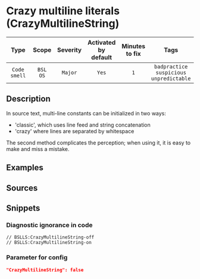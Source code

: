 # Crazy multiline literals (CrazyMultilineString)

|     Type     |        Scope        | Severity | Activated<br>by default | Minutes<br>to fix |                             Tags                             |
|:------------:|:-------------------:|:--------:|:-----------------------------:|:-----------------------:|:------------------------------------------------------------:|
| `Code smell` | `BSL`<br>`OS` | `Major`  |             `Yes`             |           `1`           | `badpractice`<br>`suspicious`<br>`unpredictable` |

<!-- Блоки выше заполняются автоматически, не трогать -->
## Description
<!-- Описание диагностики заполняется вручную. Необходимо понятным языком описать смысл и схему работу -->

In source text, multi-line constants can be initialized in two ways:
- 'classic', which uses line feed and string concatenation
- 'crazy' where lines are separated by whitespace

The second method complicates the perception; when using it, it is easy to make and miss a mistake.

## Examples
<!-- В данном разделе приводятся примеры, на которые диагностика срабатывает, а также можно привести пример, как можно исправить ситуацию -->

## Sources
<!-- Необходимо указывать ссылки на все источники, из которых почерпнута информация для создания диагностики -->
<!-- Примеры источников

* Источник: [Стандарт: Тексты модулей](https://its.1c.ru/db/v8std#content:456:hdoc)
* Полезная информация: [Отказ от использования модальных окон](https://its.1c.ru/db/metod8dev#content:5272:hdoc)
* Источник: [Cognitive complexity, ver. 1.4](https://www.sonarsource.com/docs/CognitiveComplexity.pdf) -->

## Snippets

<!-- Блоки ниже заполняются автоматически, не трогать -->
### Diagnostic ignorance in code

```bsl
// BSLLS:CrazyMultilineString-off
// BSLLS:CrazyMultilineString-on
```

### Parameter for config

```json
"CrazyMultilineString": false
```
